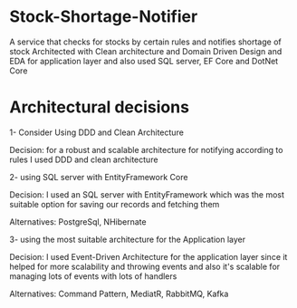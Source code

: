 # Stock-Shortage-Notifier
A service that checks for stocks by certain rules and notifies shortage of stock 
Architected with Clean architecture and Domain Driven Design and EDA for application layer and also used SQL server, EF Core and DotNet Core

# Architectural decisions
1- Consider Using DDD and Clean Architecture

   Decision: for a robust and scalable architecture for notifying according to rules I used DDD and clean architecture

2- using SQL server with EntityFramework Core

   Decision: I used an SQL server with EntityFramework which was the most suitable option for saving our records and fetching them 
	 
   Alternatives: PostgreSql, NHibernate

3- using the most suitable architecture for the Application layer

   Decision: I used Event-Driven Architecture for the application layer since it helped for more scalability and throwing events and also it's scalable for managing lots of events with lots of handlers
	 
   Alternatives: Command Pattern, MediatR, RabbitMQ, Kafka
    

